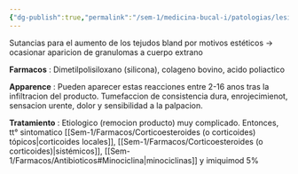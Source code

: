 ```yaml
---
{"dg-publish":true,"permalink":"/sem-1/medicina-bucal-i/patologias/lesiones/lesiones-por-agentes-quimicos/reaccion-facial-por-rellenos-esteticos-inyectados/"}
---
```



Sutancias para el aumento de los tejudos bland por motivos estéticos → ocasionar aparicion de granulomas a cuerpo extrano

**Farmacos** : Dimetilpolisiloxano (silicona), colageno bovino, acido poliactico

**Apparence** : Pueden aparecer estas reacciones entre 2-16 anos tras la infiltracion del producto. Tumefaccion de consistencia dura, enrojecimienot, sensacion urente, dolor y sensibilidad a la palpacion.

**Tratamiento** : Etiologico (remocion producto) muy complicado. Entonces, tt° sintomatico [[Sem-1/Farmacos/Corticoesteroides (o corticoides) tópicos\|corticoides locales]], [[Sem-1/Farmacos/Corticoesteroides (o corticoides)\|sistémicos]], [[Sem-1/Farmacos/Antibioticos#Minociclina\|minociclinas]] y imiquimod 5%